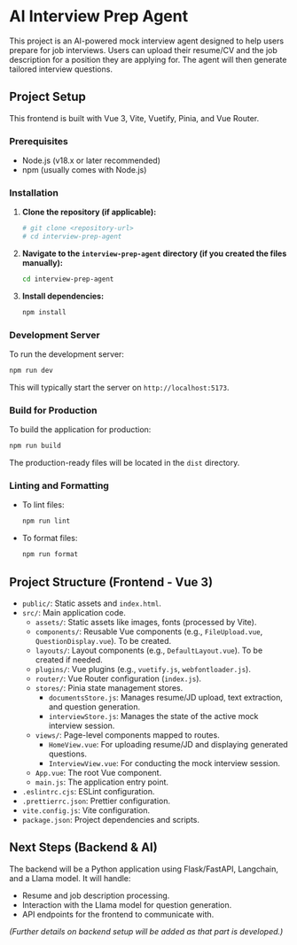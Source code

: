 # AI Interview Prep Agent

This project is an AI-powered mock interview agent designed to help users prepare for job interviews. Users can upload their resume/CV and the job description for a position they are applying for. The agent will then generate tailored interview questions.

## Project Setup

This frontend is built with Vue 3, Vite, Vuetify, Pinia, and Vue Router.

### Prerequisites

*   Node.js (v18.x or later recommended)
*   npm (usually comes with Node.js)

### Installation

1.  **Clone the repository (if applicable):**
    ```bash
    # git clone <repository-url>
    # cd interview-prep-agent
    ```

2.  **Navigate to the `interview-prep-agent` directory (if you created the files manually):**
    ```bash
    cd interview-prep-agent
    ```

3.  **Install dependencies:**
    ```bash
    npm install
    ```

### Development Server

To run the development server:

```bash
npm run dev
```

This will typically start the server on `http://localhost:5173`.

### Build for Production

To build the application for production:

```bash
npm run build
```

The production-ready files will be located in the `dist` directory.

### Linting and Formatting

*   To lint files:
    ```bash
    npm run lint
    ```
*   To format files:
    ```bash
    npm run format
    ```

## Project Structure (Frontend - Vue 3)

*   `public/`: Static assets and `index.html`.
*   `src/`: Main application code.
    *   `assets/`: Static assets like images, fonts (processed by Vite).
    *   `components/`: Reusable Vue components (e.g., `FileUpload.vue`, `QuestionDisplay.vue`). To be created.
    *   `layouts/`: Layout components (e.g., `DefaultLayout.vue`). To be created if needed.
    *   `plugins/`: Vue plugins (e.g., `vuetify.js`, `webfontloader.js`).
    *   `router/`: Vue Router configuration (`index.js`).
    *   `stores/`: Pinia state management stores.
        *   `documentsStore.js`: Manages resume/JD upload, text extraction, and question generation.
        *   `interviewStore.js`: Manages the state of the active mock interview session.
    *   `views/`: Page-level components mapped to routes.
        *   `HomeView.vue`: For uploading resume/JD and displaying generated questions.
        *   `InterviewView.vue`: For conducting the mock interview session.
    *   `App.vue`: The root Vue component.
    *   `main.js`: The application entry point.
*   `.eslintrc.cjs`: ESLint configuration.
*   `.prettierrc.json`: Prettier configuration.
*   `vite.config.js`: Vite configuration.
*   `package.json`: Project dependencies and scripts.

## Next Steps (Backend & AI)

The backend will be a Python application using Flask/FastAPI, Langchain, and a Llama model. It will handle:
*   Resume and job description processing.
*   Interaction with the Llama model for question generation.
*   API endpoints for the frontend to communicate with.

*(Further details on backend setup will be added as that part is developed.)*
